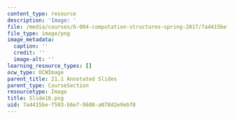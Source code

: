 ```yaml
---
content_type: resource
description: 'Image: '
file: /media/courses/6-004-computation-structures-spring-2017/7a4415bef593b6e79608a078d2e9ebf8_Slide16.png
file_type: image/png
image_metadata:
  caption: ''
  credit: ''
  image-alt: ''
learning_resource_types: []
ocw_type: OCWImage
parent_title: 21.1 Annotated Slides
parent_type: CourseSection
resourcetype: Image
title: Slide16.png
uid: 7a4415be-f593-b6e7-9608-a078d2e9ebf8
---
```

